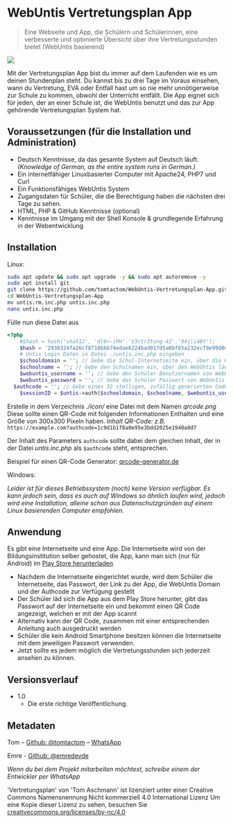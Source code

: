 # WebUntis Vertretungsplan App
> Eine Webseite und App, die Schülern und Schülerinnen, eine verbesserte und optimierte Übersicht über ihre Vertretungsstunden bietet (WebUntis basierend)

![](https://repository-images.githubusercontent.com/305484442/8d30aa00-125c-11eb-996d-6a584ed9b439)

Mit der Vertretungsplan App bist du immer auf dem Laufenden wie es um deinen Stundenplan steht. Du kannst bis zu drei Tage im Voraus einsehen, wann du Vertretung, EVA oder Entfall hast um so nie mehr unnötigerweise zur Schule zu kommen, obwohl der Unterricht entfällt. Die App eignet sich für jeden, der an einer Schule ist, die WebUntis benutzt und das zur App gehörende Vertretungsplan System hat.

## Voraussetzungen (für die Installation und Administration)
* Deutsch Kenntnisse, da das gesamte System auf Deutsch läuft. _(Knowledge of German, as the entire system runs in German.)_
* Ein internetfähiger Linuxbasierter Computer mit Apache24, PHP7 und Curl
* Ein Funktionsfähiges WebUntis System
* Zugangsdaten für Schüler, die die Berechtigung haben die nächsten drei Tage zu sehen.
* HTML, PHP & GitHub Kenntnisse (optional)
* Kenntnisse im Umgang mit der Shell Konsole & grundlegende Erfahrung in der Webentwicklung

## Installation

Linux:

```sh
sudo apt update && sudo apt upgrade -y && sudo apt autoremove -y
sudo apt install git
git clone https://github.com/tomtactom/WebUntis-Vertretungsplan-App.git
cd WebUntis-Vertretungsplan-App
mv untis.rm.inc.php untis.inc.php
nano untis.inc.php
```
Fülle nun diese Datei aus
```php
<?php
	#$hash = hash('sha512', 'd[0<~]PH'.'V3rtr3tung-42'.'94j|i4BY');
	$hash = '2938324fa26cf8716bbb74edae6224bad017d5a6bf65a232ecf9e99d0d6aac57eec7f7f523437502f23c28d09f2c11abd31d819535a50a3e8d5dd63ecbb13c6f'; // V3rtr3tung-42   // Bitte ändere das Passwort sobald es geht!
	# Untis Login Daten in Datei ./untis.inc.php eingeben
	$schooldomain = ''; // Gebe die Schul-Internetseite ein, über die WebUntis läuft
	$schoolname = ''; // Gebe den Schulnamen ein, über den WebUntis läuft
	$webuntis_username = ''; // Gebe den Schüler Benutzernamen von WebUntis ein
	$webuntis_password = ''; // Gebe das Schüler Passwort von WebUntis ein
  $authcode = ''; // Gebe einen 32 stelligen, zufällig generierten Code ein, der aus Kleinbuchstaben und Zahlen besteht ; Für die Verbindung zur App (Wird als GET Parameter übermittelt, nirgendwo offen ausgeben)
    $sessionID = $untis->auth($schooldomain, $schoolname, $webuntis_username, $webuntis_password);
```

Erstelle in dem Verzeichnis _./icon/_ eine Datei mit dem Namen _qrcode.png_ Diese sollte einen QR-Code mit folgenden Informationen Enthalten und eine Größe von 300x300 Pixeln haben.
_Inhalt QR-Code: z.B._ `https://example.com?authcode=1c9d1b1f8a0e95e3bdd2025e1940a0d7`

Der Inhalt des Parameters `authcode` sollte dabei dem gleichen Inhalt, der in der Datei _untis.inc.php_ als `$authcode` steht, entsprechen.

Beispiel für einen QR-Code Generator: [qrcode-generator.de](https://www.qrcode-generator.de/)

Windows:

_Leider ist für dieses Betriebssystem (noch) keine Version verfügbar. Es kann jedoch sein, dass es auch auf Windows so ähnlich laufen wird, jedoch wird eine Installation, alleine schon aus Datenschutzgründen auf einem Linux basierenden Computer empfohlen._

## Anwendung

Es gibt eine Internetseite und eine App. Die Internetseite wird von der Bildungsinstitution selber gehostet, die App, kann man sich (nur für Android) im [Play Store herunterladen](https://play.google.com/store/apps/details?id=de.app.stundenplan.stundenplant)

* Nachdem die Internetseite eingerichtet wurde, wird dem Schüler die Internetseite, das Passwort, der Link zu der App, die WebUntis Domain und der Authcode zur Verfügung gestellt
* Der Schüler läd sich die App aus dem Play Store herunter, gibt das Passwort auf der Internetseite ein und bekommt einen QR Code angezeigt, welchen er mit der App scannt
* Alternativ kann der QR Code, zusammen mit einer entsprechenden Anleitung auch ausgedruckt werden
* Schüler die kein Android Smartphone besitzen können die Internetseite mit dem jeweiligen Passwort verwenden.
* Jetzt sollte es jedem möglich die Vertretungsstunden sich jederzeit ansehen zu können.

## Versionsverlauf

* 1.0
    * Die erste richtige Veröffentlichung.

## Metadaten

Tom – [Github: @tomtactom](https://github.com/tomtactom) – [WhatsApp](http://wa.me/00491788724382/?text=Hallo+Tom%2C%0D%0AIch+habe+auf+GitHub+dein+Projekt:+WebUntis+Vertretungsplan+App+-+https%3A%2F%2Fgithub.com%2Ftomtactom%2FWebUntis-Vertretungsplan-App.git+gefunden+und+habe+eine+Anmerkung+dazu.)

Emre - [Github: @emredevde](https://github.com/emredevde)

 _Wenn du bei dem Projekt mitarbeiten möchtest, schreibe einem der Entwickler per WhatsApp_

'Vertretungsplan' von 'Tom Aschmann' ist lizenziert
unter einer Creative Commons Namensnennung
Nicht kommerziell 4.0 International Lizenz
Um eine Kopie dieser Lizenz zu sehen, besuchen Sie
[creativecommons.org/licenses/by-nc/4.0](http://creativecommons.org/licenses/by-nc/4.0/)


